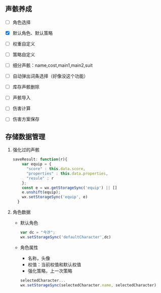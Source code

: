 ## 声骸养成

- [ ] 角色选择
- [x] 默认角色、默认策略
- [ ] 权重自定义
- [ ] 策略自定义
- [ ] 细分声骸：name,cost,main1,main2,suit
- [ ] 自动弹出词条选择（好像没这个功能）
- [ ] 库存声骸删除
- [ ] 声骸导入
- [ ] 伤害计算
- [ ] 伤害方案保存




## 存储数据管理

1. 强化过的声骸

   ```js
   saveResult: function(r){
       var equip = {
         "score" : this.data.score,
         "properties" : this.data.properties,
         "resule" : r
       };
       const e = wx.getStorageSync('equip') || []
       e.unshift(equip);
       wx.setStorageSync('equip', e)
     }
   ```

   

2. 角色数据

   - 默认角色

     ```js
     var dc = "今汐";
     wx.setStorageSync('defaultCharacter',dc)
     ```

   - 角色属性

     - 名称，头像
     - 权值：当前权值和默认权值
     - 强化策略，上一次策略

     ```js
     selectedCharacter...
     wx.setStorageSync(selectedCharacter.name, selectedCharacter)
     ```

     